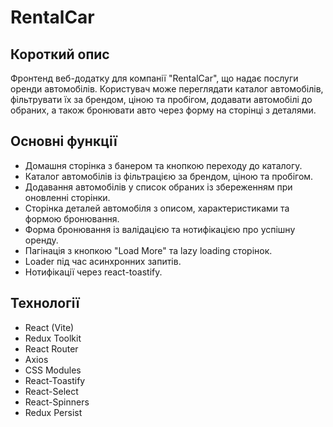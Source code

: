 # RentalCar

## Короткий опис

Фронтенд веб-додатку для компанії "RentalCar", що надає послуги оренди автомобілів. Користувач може переглядати каталог автомобілів, фільтрувати їх за брендом, ціною та пробігом, додавати автомобілі до обраних, а також бронювати авто через форму на сторінці з деталями.

## Основні функції

- Домашня сторінка з банером та кнопкою переходу до каталогу.
- Каталог автомобілів із фільтрацією за брендом, ціною та пробігом.
- Додавання автомобілів у список обраних із збереженням при оновленні сторінки.
- Сторінка деталей автомобіля з описом, характеристиками та формою бронювання.
- Форма бронювання із валідацією та нотифікацією про успішну оренду.
- Пагінація з кнопкою "Load More" та lazy loading сторінок.
- Loader під час асинхронних запитів.
- Нотифікації через react-toastify.

## Технології

- React (Vite)
- Redux Toolkit
- React Router
- Axios
- CSS Modules
- React-Toastify
- React-Select
- React-Spinners
- Redux Persist
